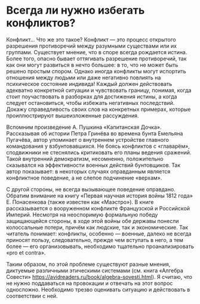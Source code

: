 # Всегда ли нужно избегать конфликтов?

Конфликт… Что же это такое? Конфликт — это процесс открытого разрешения противоречий между разумными существами или их группами. Существует мнение, что в споре всегда рождается истина. Более того, опасно бывает оттягивать разрешение противоречий, так как они могут развиться в нечто большее: в то, что не может быть решено простым спором. Однако иногда конфликты могут испортить отношения между людьми или даже негативно повлиять на психическое состояние индивида! Каждый должен действовать адекватно конкретной ситуации и чувствовать границу, понимая, когда стоит поучаствовать в разборках для достижения истины, а когда следует остановиться, чтобы избежать негативных последствий. Докажу справедливость своих слов на конкретных примерах, которые проиллюстрируют вышеизложенные рассуждения. 

Вспомним произведение А. Пушкина «Капитанская Дочка». Рассказывая об истории Петра Гринёва во времена бунта Емельяна Пугачёва, автор упоминает о внутреннем устройстве главного командования у взбунтовавшихся. Не боясь конфликтов с «главарём», сподвижники не стеснялись критиковать его планы ведения сражений. Такой внутренний демократизм, несомненно, положительно сказывался на эффективности военных действий бунтовщиков. Так автор показывает: в некоторых случаях оправданным является конфликтное поведение, а не слепое подчинение «верхам».

С другой стороны, не всегда вызывающее поведение оправдано. Обратим  внимание на книгу «Первая научная история войны 1812 года» Е. Понасенкова (также известен как «Маэстро»). В книге рассказывается о вооруженном конфликте Французской и  Российской Империй. Несмотря на неоспоримую формальную победу защищающейся cтороны, в ходе этой войны обе державы понесли колоссальные потери, причём как людские, так и экономические. Так читатель понимает: конфликты, особенно — военные, далеко не всегда приносят пользу, следовательно, прежде чем вступать в него, а тем более — его организовывать, необходимо тщательно проанализировать «pro et contra».

Таким образом, по этой проблеме существуют разные мнения, диктуемые различными этическими системами (см. книга «Алгебра Совести» https://avidreaders.ru/book/algebra-sovesti.html). Я считаю, что не нужно поддаваться на провокации и отвечать на этот вопрос односложно. Необходимо трезво оценивать ситуацию и действовать в соответствии с ней.

































